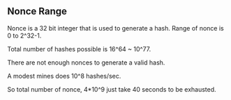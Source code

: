 ## Nonce Range

Nonce is a 32 bit integer that is used to generate a hash. Range of nonce is 0 to 2^32-1.

Total number of hashes possible is 16^64 ~ 10^77.

There are not enough nonces to generate a valid hash.

A modest mines does 10^8 hashes/sec.

So total number of nonce, 4*10^9 just take 40 seconds to be exhausted.